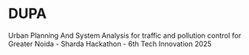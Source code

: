 # DUPA
Urban Planning And System Analysis for traffic and pollution control for Greater Noida - Sharda Hackathon - 6th Tech Innovation 2025

